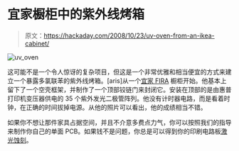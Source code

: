 # 宜家橱柜中的紫外线烤箱

> 原文：<https://hackaday.com/2008/10/23/uv-oven-from-an-ikea-cabinet/>

![](img/4dcac035b0879ccbd7cec99f97919f0c.png "uv_oven")

这可能不是一个令人惊讶的复杂项目，但这是一个非常优雅和相当便宜的方式来建立一个暴露多氯联苯的紫外线烤箱。[aris]从一个[宜家 FIRA](http://www.ikea.com/us/en/catalog/products/80073304) 橱柜开始。他基本上留下了一个空壳框架，并制作了一个顶部铰链门来封闭它。安装在顶部的是由惠普打印机变压器供电的 35 个紫外发光二极管阵列。他没有计时器电路，而是看着时钟，在正确的时间拔掉电源。从他的照片可以看出，他的成绩相当不错。

如果你不想让那件家具占据空间，并且不介意多费点力气，你可以按照我们的指导来制作你自己的单面 PCB。如果钱不是问题，你总是可以得到你的印刷电路板[激光蚀刻](http://hackaday.com/2008/08/03/laser-etching-printed-circuit-boards/)。